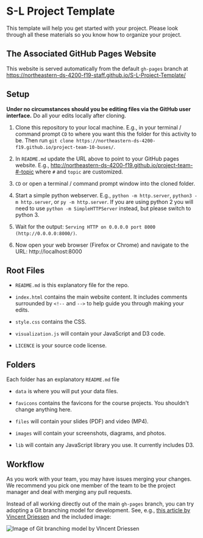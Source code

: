 # S-L Project Template

This template will help you get started with your project. Please look through all these materials so you know how to organize your project.

## The Associated GitHub Pages Website

This website is served automatically from the default `gh-pages` branch at https://northeastern-ds-4200-f19-staff.github.io/S-L-Project-Template/

## Setup

**Under no circumstances should you be editing files via the GitHub user interface.** Do all your edits locally after cloning.

1. Clone this repository to your local machine. E.g., in your terminal / command prompt `CD` to where you want this the folder for this activity to be. Then run `git clone https://northeastern-ds-4200-f19.github.io/project-team-10-buses/`.

1. In `README.md` update the URL above to point to your GitHub pages website. E.g., http://northeastern-ds-4200-f19.github.io/project-team-#-topic where `#` and `topic` are customized.


1. `CD` or open a terminal / command prompt window into the cloned folder.

1. Start a simple python webserver. E.g., `python -m http.server`, `python3 -m http.server`, or `py -m http.server`. If you are using python 2 you will need to use `python -m SimpleHTTPServer` instead, but please switch to python 3.

1. Wait for the output: `Serving HTTP on 0.0.0.0 port 8000 (http://0.0.0.0:8000/)`.

1. Now open your web browser (Firefox or Chrome) and navigate to the URL: http://localhost:8000

## Root Files
* `README.md` is this explanatory file for the repo.

* `index.html` contains the main website content. It includes comments surrounded by `<!--` and `-->` to help guide you through making your edits.

* `style.css` contains the CSS.

* `visualization.js` will contain your JavaScript and D3 code.

* `LICENCE` is your source code license.

## Folders
Each folder has an explanatory `README.md` file

* `data` is where you will put your data files.

* `favicons` contains the favicons for the course projects. You shouldn't change anything here.

* `files` will contain your slides (PDF) and video (MP4).

* `images` will contain your screenshots, diagrams, and photos.

* `lib` will contain any JavaScript library you use. It currently includes D3.

## Workflow

As you work with your team, you may have issues merging your changes. We recommend you pick one member of the team to be the project manager and deal with merging any pull requests.

Instead of all working directly out of the main `gh-pages` branch, you can try adopting a Git branching model for development. See, e.g., [this article by Vincent Driessen](https://nvie.com/posts/a-successful-git-branching-model/) and the included image:

![Image of Git branching model by VIncent Driessen](http://www.ccs.neu.edu/home/cody/courses/shared/git-model.png)

